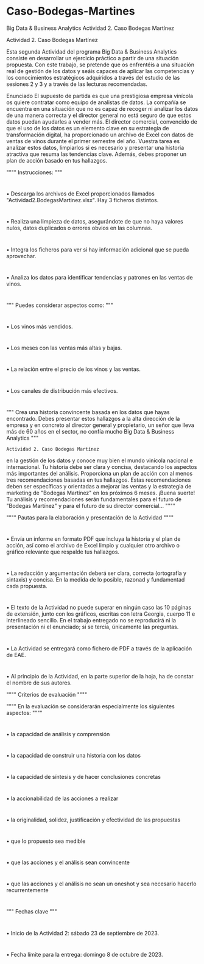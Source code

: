 # Caso-Bodegas-Martines

Big Data & Business Analytics 
	 	Actividad 2. Caso Bodegas Martínez 
 
 
Actividad 2. 
Caso Bodegas Martínez 
 
  
 
Esta segunda Actividad del programa Big Data & Business Analytics consiste en desarrollar un ejercicio práctico a partir de una situación propuesta. Con este trabajo, se pretende que os enfrentéis a una situación real de gestión de los datos y seáis capaces de aplicar las competencias y los conocimientos estratégicos adquiridos a través del estudio de las sesiones 2 y 3 y a través de las lecturas recomendadas. 
 
Enunciado 
El supuesto de partida es que una prestigiosa empresa vinícola os quiere contratar como equipo de analistas de datos. La compañía se encuentra en una situación que no es capaz de recoger ni analizar los datos de una manera correcta y el director general no está seguro de que estos datos puedan ayudarles a vender más. El director comercial, convencido de que el uso de los datos es un elemento clave en su estrategia de transformación digital, ha proporcionado un archivo de Excel con datos de ventas de vinos durante el primer semestre del año. Vuestra tarea es analizar estos datos, limpiarlos si es necesario y presentar una historia atractiva que resuma las tendencias clave. Además, debes proponer un plan de acción basado en tus hallazgos. 

""""
Instrucciones: 
"""

#
•	Descarga 	los 	archivos 	de 	Excel 	proporcionados 	llamados 
"Actividad2.BodegasMartinez.xlsx". Hay 3 ficheros distintos. 
#
•	Realiza una limpieza de datos, asegurándote de que no haya valores nulos, datos duplicados o errores obvios en las columnas. 
#
•	Integra los ficheros para ver si hay información adicional que se pueda aprovechar. 
#
•	Analiza los datos para identificar tendencias y patrones en las ventas de vinos.  
#

"""
Puedes considerar aspectos como: 
"""

#
•	Los vinos más vendidos. 
#
•	Los meses con las ventas más altas y bajas. 
#
•	La relación entre el precio de los vinos y las ventas.
#
•	Los canales de distribución más efectivos. 
#

""" 
Crea una historia convincente basada en los datos que hayas encontrado. Debes presentar estos hallazgos a la alta dirección de la empresa y en concreto al director general y propietario, un señor que lleva más de 60 años en el sector, no confía mucho 
Big Data & Business Analytics 
"""


	Actividad 2. Caso Bodegas Martínez 
en la gestión de los datos y conoce muy bien el mundo vinícola nacional e internacional. Tu historia debe ser clara y concisa, destacando los aspectos más importantes del análisis. 
Proporciona un plan de acción con al menos tres recomendaciones basadas en tus hallazgos. Estas recomendaciones deben ser específicas y orientadas a mejorar las ventas y la estrategia de marketing de "Bodegas Martínez" en los próximos 6 meses. 
¡Buena suerte! Tu análisis y recomendaciones serán fundamentales para el futuro de 
"Bodegas Martínez" y para el futuro de su director comercial… 
""""

""""
Pautas para la elaboración y presentación de la Actividad 
""""
#
•	Envía un informe en formato PDF que incluya la historia y el plan de acción, así como el archivo de Excel limpio y cualquier otro archivo o gráfico relevante que respalde tus hallazgos. 
#
•	La redacción y argumentación deberá ser clara, correcta (ortografía y sintaxis) y concisa. En la medida de lo posible, razonad y fundamentad cada propuesta. 
#
•	El texto de la Actividad no puede superar en ningún caso las 10 páginas de extensión, junto con los gráficos, escritas con letra Georgia, cuerpo 11 e interlineado sencillo. En el trabajo entregado no se reproducirá ni la presentación ni el enunciado; si se tercia, únicamente las preguntas. 
#
•	La Actividad se entregará como fichero de PDF a través de la aplicación de EAE. 
#
•	Al principio de la Actividad, en la parte superior de la hoja, ha de constar el nombre de sus autores. 

""""
Criterios de evaluación 
""""

""""
En la evaluación se considerarán especialmente los siguientes aspectos: 
""""
#
•	la capacidad de análisis y comprensión 
#
•	la capacidad de construir una historia con los datos 
#
•	la capacidad de síntesis y de hacer conclusiones concretas 
#
•	la accionabilidad de las acciones a realizar 
#
•	la originalidad, solidez, justificación y efectividad de las propuestas 
#
•	que lo propuesto sea medible
#
•	que las acciones y el análisis sean convincente 
#
•	que las acciones y el análisis no sean un oneshot y sea necesario hacerlo recurrentemente 
#

"""
Fechas clave 
"""
#
•	Inicio de la Actividad 2: sábado 23 de septiembre de 2023. 
#
•	Fecha límite para la entrega: domingo 8 de octubre de 2023. 
#
